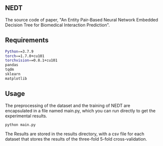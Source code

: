## NEDT
The source code of paper, "An Entity Pair-Based Neural Network Embedded Decision Tree for Biomedical Interaction Prediction".

## Requirements

```bash
Python==3.7.9
torch==1.7.0+cu101
torchvision==0.8.1+cu101
pandas
tqdm
sklearn
matplotlib
```

## Usage

The preprocessing of the dataset and the training of NEDT are encapsulated in a file named main.py, which you can run directly to get the experimental results.

```bash
python main.py
```

The Results are stored in the results directory, with a csv file for each dataset that stores the results of the three-fold 5-fold cross-validation.



